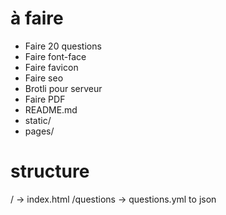 # à faire
- Faire 20 questions
- Faire font-face
- Faire favicon
- Faire seo
- Brotli pour serveur
- Faire PDF
- README.md
- static/
- pages/

# structure
/ -> index.html
/questions -> questions.yml to json